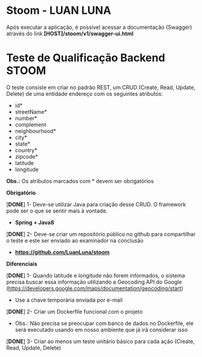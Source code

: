# Stoom - LUAN LUNA

Após executar a aplicação, é possível acessar a documentação (Swagger) através do link **[HOST]/stoom/v1/swagger-ui.html**


Teste de Qualificação Backend STOOM
===================

O teste consiste em criar no padrão REST, um CRUD (Create, Read, Update, Delete) de uma entidade endereço com os seguintes atributos:

- id*
- streetName*
- number*
- complement
- neighbourhood*
- city*
- state*
- country*
- zipcode*
- latitude
- longitude

**Obs.:** Os atributos marcados com * devem ser obrigatórios



**Obrigatório**

[**DONE**] 1- Deve-se utilizar Java para criação desse CRUD. O framework pode ser o que se sentir mais à vontade.
- **Spring + Java8**

[**DONE**] 2- Deve-se criar um repositório público no github para compartilhar o teste e este ser enviado ao examinador na conclusão
- **https://github.com/LuanLuna/stoom**


**Diferenciais**

[**DONE**] 1- Quando latitude e longitude não forem informados, o sistema precisa buscar essa informação utilizando a Geocoding API do Google (https://developers.google.com/maps/documentation/geocoding/start)

- Use a chave temporária enviada por e-mail

[**DONE**] 2- Criar um Dockerfile funcional com o projeto

- Obs.: Não precisa se preocupar com banco de dados no Dockerfile, ele será executado usando em nosso ambiente que já irá considerar isso

[**DONE**] 3- Criar ao menos um teste unitário básico para cada ação (Create, Read, Update, Delete)
